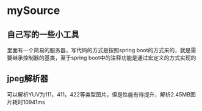 # mySource
## 自己写的一些小工具
里面有一个简易的服务器，写代码的方式是按照spring boot的方式来的，就是需要继承控制器的基类，至于spring boot中的注释功能是通过宏定义的方式实现的
## jpeg解析器
可以解析YUV为111，411，422等类型图片，但是性能有待提升，解析2.45MB图片耗时10941ms

